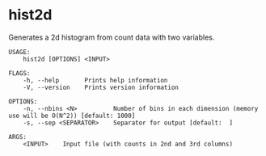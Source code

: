# hist2d
Generates a 2d histogram from count data with two variables.

```
USAGE:
    hist2d [OPTIONS] <INPUT>

FLAGS:
    -h, --help       Prints help information
    -V, --version    Prints version information

OPTIONS:
    -n, --nbins <N>          Number of bins in each dimension (memory use will be O(N^2)) [default: 1000]
    -s, --sep <SEPARATOR>    Separator for output [default:  ]

ARGS:
    <INPUT>    Input file (with counts in 2nd and 3rd columns)
```
